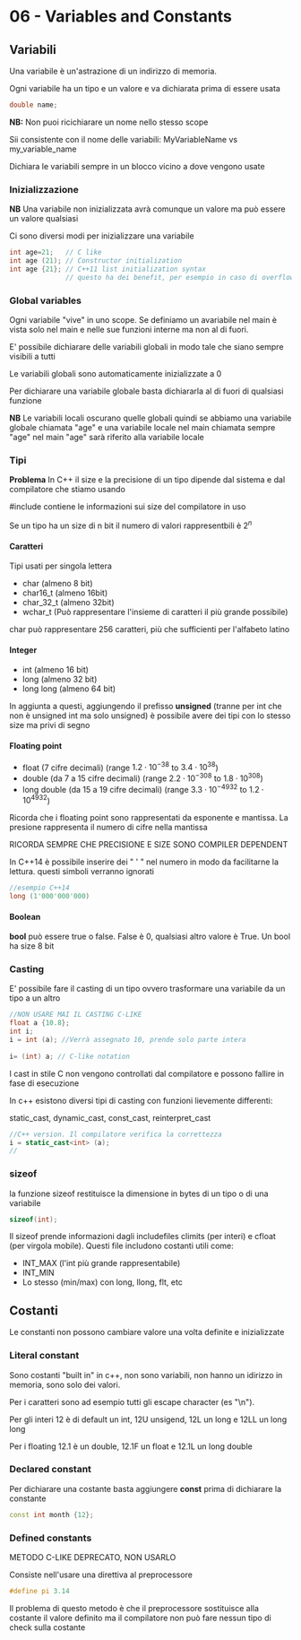 # 06 - Variables and Constants

## Variabili

Una variabile è un'astrazione di un indirizzo di memoria.

Ogni variabile ha un tipo e un valore e va dichiarata prima di essere usata

```cpp
double name;
```

**NB:** Non puoi ricichiarare un nome nello stesso scope

Sii consistente con il nome delle variabili: MyVariableName vs my_variable_name

Dichiara le variabili sempre in un blocco vicino a dove vengono usate

### Inizializzazione

**NB** Una variabile non inizializzata avrà comunque un valore ma può essere un valore qualsiasi

Ci sono diversi modi per inizializzare una variabile

```cpp
int age=21;   // C like
int age (21); // Constructor initialization
int age {21}; // C++11 list initialization syntax
			  // questo ha dei benefit, per esempio in caso di overflow torna un errore invece che valori a caso
```

### Global variables

 Ogni variabile "vive" in uno scope. Se definiamo un avariabile nel main è vista solo nel main e nelle sue funzioni interne ma non al di fuori.

E' possibile dichiarare delle variabili globali in modo tale che siano sempre visibili a tutti

Le variabili globali sono automaticamente inizializzate a 0

Per dichiarare una variabile globale basta dichiararla al di fuori di qualsiasi funzione

**NB** Le variabili locali oscurano quelle globali quindi se abbiamo una variabile globale chiamata "age" e una variabile locale nel main chiamata sempre "age" nel main "age" sarà riferito alla variabile locale

### Tipi

**Problema** In C++ il size e la precisione di un tipo dipende dal sistema e dal compilatore che stiamo usando

#include<climits> contiene le informazioni sui size del compilatore in uso

Se un tipo ha un size di n bit il numero di valori rappresentbili è $2^{n}$ 

#### Caratteri

Tipi usati per singola lettera

- char (almeno 8 bit)
- char16_t (almeno 16bit)
- char_32_t (almeno 32bit)
- wchar_t (Può rappresentare l'insieme di caratteri il più grande possibile)

char può rappresentare 256 caratteri, più che sufficienti per l'alfabeto latino

#### Integer

- int (almeno 16 bit)
- long (almeno 32 bit)
- long long (almeno 64 bit)

In aggiunta a questi, aggiungendo il prefisso **unsigned** (tranne per int che non è unsigned int ma solo unsigned) è possibile avere dei tipi con lo stesso size ma privi di segno

#### Floating point

- float (7 cifre decimali) (range $1.2 \cdot 10^{-38}$ to $3.4 \cdot 10^{38}$) 
- double (da 7 a 15 cifre decimali) (range $2.2 \cdot 10^{-308}$ to $1.8 \cdot 10^{308}$)
- long double (da 15 a 19 cifre decimali) (range $3.3 \cdot 10^{-4932}$ to $1.2 \cdot 10^{4932}$) 

Ricorda che i floating point sono rappresentati da esponente e mantissa. La presione rappresenta il numero di cifre nella mantissa

RICORDA SEMPRE CHE PRECISIONE E SIZE SONO COMPILER DEPENDENT

In C++14 è possibile inserire dei "  '  "  nel numero in modo da facilitarne la lettura. questi simboli verranno ignorati

```cpp
//esempio C++14
long (1'000'000'000)
```



#### Boolean

**bool** può essere true o false. False è 0, qualsiasi altro valore è True. Un bool ha size 8 bit 

### Casting

E' possibile fare il casting di un tipo ovvero trasformare una variabile da un tipo a un altro

```cpp
//NON USARE MAI IL CASTING C-LIKE
float a {10.8};
int i;
i = int (a); //Verrà assegnato 10, prende solo parte intera
 
i= (int) a; // C-like notation
```

I cast in stile C non vengono controllati dal compilatore e possono fallire in fase di esecuzione

In c++ esistono diversi tipi di casting con funzioni lievemente differenti:

static_cast, dynamic_cast, const_cast, reinterpret_cast

```cpp
//C++ version. Il compilatore verifica la correttezza
i = static_cast<int> (a);
//
```



### sizeof

la funzione sizeof restituisce la dimensione in bytes di un tipo o di una variabile

```cpp
sizeof(int);
```

Il sizeof prende informazioni dagli includefiles climits (per interi) e cfloat (per virgola mobile). Questi file includono costanti utili come:

-  INT_MAX (l'int più grande rappresentabile)
- INT_MIN
- Lo stesso (min/max) con long, llong, flt, etc

## Costanti

Le constanti non possono cambiare valore una volta definite e inizializzate

### Literal constant

Sono costanti "built in" in c++, non sono variabili, non hanno un idirizzo in memoria, sono solo dei valori. 

Per i caratteri sono ad esempio tutti gli escape character (es "\n").

Per gli interi 12 è di default un int, 12U unsigend, 12L un long e 12LL un long long

Per i floating 12.1 è un double, 12.1F un float e 12.1L un long double

### Declared constant

Per dichiarare una costante basta aggiungere **const** prima di dichiarare la constante

```cpp
const int month {12};
```

### Defined constants

METODO C-LIKE DEPRECATO, NON USARLO

Consiste nell'usare una direttiva al preprocessore

```cpp
#define pi 3.14
```

Il problema di questo metodo è che il preprocessore sostituisce alla costante il valore definito ma il compilatore non può fare nessun tipo di check sulla costante

